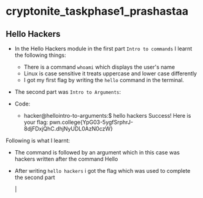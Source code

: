 # cryptonite_taskphase1_prashastaa
## Hello Hackers
+ In the Hello Hackers module in the first part `Intro to commands` I learnt the following things:

  + There is a command `whoami` which displays the user's name
  + Linux is case sensitive it treats uppercase and lower case differently
  + I got my first flag by writing the `hello` command in the terminal.

+ The second part was `Intro to Arguments`:
+ Code:
  + hacker@hellointro-to-arguments:$ hello hackers
Success! Here is your flag:
pwn.college{YpG03-5ygfSrphrJ-8djFDxjQhC.dhjNyUDL0AzN0czW}

Following is what I learnt:
  + The command is followed by an argument which in this case was hackers written after the command Hello
  + After writing `hello hackers` i got the flag which was used to complete the second part

    |
